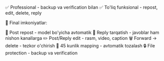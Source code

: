 ✅ Professional - backup va verification bilan
✅ To'liq funksional - repost, edit, delete, reply

🎯 Final imkoniyatlar:

📝 Post repost - model bo'yicha avtomatik
📨 Reply tarqatish - javoblar ham nishon kanallarga
✏️ Post/Reply edit - rasm, video, caption
🗑️ Forward → delete - tezkor o'chirish
💾 45 kunlik mapping - avtomatik tozalash
🔒 File protection - backup va verification

